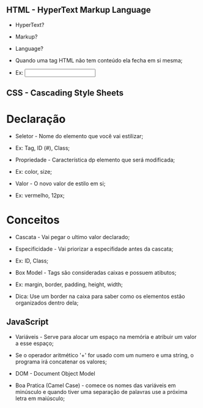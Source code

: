 ## HTML - HyperText Markup Language

- HyperText?
- Markup?
- Language?

- Quando uma tag HTML não tem conteúdo ela fecha em si mesma;
- Ex: <input />

## CSS - Cascading Style Sheets

# Declaração

- Seletor - Nome do elemento que você vai estilizar;
- Ex: Tag, ID (#), Class;

- Propriedade - Característica dp elemento que será modificada;
- Ex: color, size;

- Valor - O novo valor de estilo em si;
- Ex: vermelho, 12px;

# Conceitos

- Cascata - Vai pegar o ultimo valor declarado;

- Especificidade - Vai priorizar a especifidade antes da cascata;
- Ex: ID, Class;

- Box Model - Tags são consideradas caixas e possuem atibutos;
- Ex: margin, border, padding, height, width;
- Dica: Use um border na caixa para saber como os elementos estão organizados dentro dela;

## JavaScript

- Variáveis - Serve para alocar um espaço na memória e atribuir um valor a esse espaço;

- Se o operador aritmético '+' for usado com um numero e uma string, o programa irá concatenar os valores; 

- DOM - Document Object Model

- Boa Pratica (Camel Case) - comece os nomes das variáveis em minúsculo e quando tiver uma separação de palavras use a próxima letra em maiúsculo;